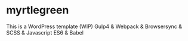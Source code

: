 # myrtlegreen
This is a WordPress template (WIP)
Gulp4 &amp; Webpack &amp; Browsersync &amp; SCSS &amp; Javascript ES6 &amp; Babel
